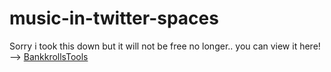 # music-in-twitter-spaces
Sorry i took this down but it will not be free no longer.. you can view it here! --> [BankkrollsTools](https://payhip.com/BankkrollsTools)
